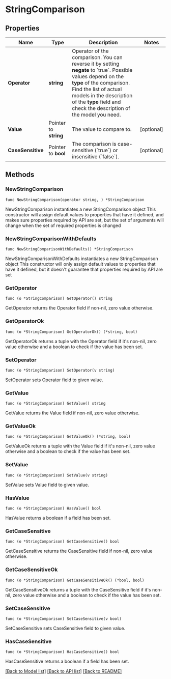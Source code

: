 # StringComparison

## Properties

Name | Type | Description | Notes
------------ | ------------- | ------------- | -------------
**Operator** | **string** | Operator of the comparison. You can reverse it by setting **negate** to &#x60;true&#x60;.   Possible values depend on the **type** of the comparison. Find the list of actual models in the description of the **type** field and check the description of the model you need. | 
**Value** | Pointer to **string** | The value to compare to. | [optional] 
**CaseSensitive** | Pointer to **bool** | The comparison is case-sensitive (&#x60;true&#x60;) or insensitive (&#x60;false&#x60;). | [optional] 

## Methods

### NewStringComparison

`func NewStringComparison(operator string, ) *StringComparison`

NewStringComparison instantiates a new StringComparison object
This constructor will assign default values to properties that have it defined,
and makes sure properties required by API are set, but the set of arguments
will change when the set of required properties is changed

### NewStringComparisonWithDefaults

`func NewStringComparisonWithDefaults() *StringComparison`

NewStringComparisonWithDefaults instantiates a new StringComparison object
This constructor will only assign default values to properties that have it defined,
but it doesn't guarantee that properties required by API are set

### GetOperator

`func (o *StringComparison) GetOperator() string`

GetOperator returns the Operator field if non-nil, zero value otherwise.

### GetOperatorOk

`func (o *StringComparison) GetOperatorOk() (*string, bool)`

GetOperatorOk returns a tuple with the Operator field if it's non-nil, zero value otherwise
and a boolean to check if the value has been set.

### SetOperator

`func (o *StringComparison) SetOperator(v string)`

SetOperator sets Operator field to given value.


### GetValue

`func (o *StringComparison) GetValue() string`

GetValue returns the Value field if non-nil, zero value otherwise.

### GetValueOk

`func (o *StringComparison) GetValueOk() (*string, bool)`

GetValueOk returns a tuple with the Value field if it's non-nil, zero value otherwise
and a boolean to check if the value has been set.

### SetValue

`func (o *StringComparison) SetValue(v string)`

SetValue sets Value field to given value.

### HasValue

`func (o *StringComparison) HasValue() bool`

HasValue returns a boolean if a field has been set.

### GetCaseSensitive

`func (o *StringComparison) GetCaseSensitive() bool`

GetCaseSensitive returns the CaseSensitive field if non-nil, zero value otherwise.

### GetCaseSensitiveOk

`func (o *StringComparison) GetCaseSensitiveOk() (*bool, bool)`

GetCaseSensitiveOk returns a tuple with the CaseSensitive field if it's non-nil, zero value otherwise
and a boolean to check if the value has been set.

### SetCaseSensitive

`func (o *StringComparison) SetCaseSensitive(v bool)`

SetCaseSensitive sets CaseSensitive field to given value.

### HasCaseSensitive

`func (o *StringComparison) HasCaseSensitive() bool`

HasCaseSensitive returns a boolean if a field has been set.


[[Back to Model list]](../README.md#documentation-for-models) [[Back to API list]](../README.md#documentation-for-api-endpoints) [[Back to README]](../README.md)


